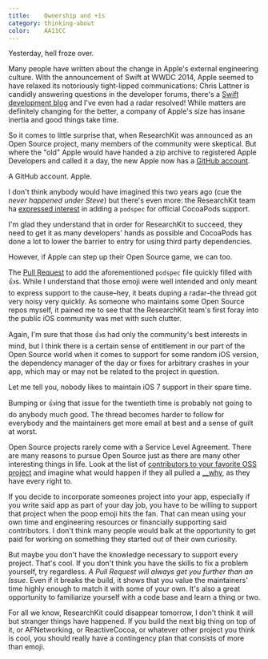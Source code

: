 ```yaml
---
title:    Ownership and +1s
category: thinking-about
color:    AA11CC
---
```


Yesterday, hell froze over.

Many people have written about the change in Apple's external engineering
culture. With the announcement of Swift at WWDC 2014, Apple seemed to have
relaxed its notoriously tight-lipped communications: Chris Lattner is candidly
answering questions in the developer forums, there's a [Swift development
blog][blog] and I've even had a radar resolved! While matters are definitely
changing for the better, a company of Apple's size has insane inertia and good
things take time.

So it comes to little surprise that, when ResearchKit was announced as an Open
Source project, many members of the community were skeptical. But where the
"old" Apple would have handed a zip archive to registered Apple Developers and
called it a day, the new Apple now has a [GitHub account][account].

A GitHub account. Apple.

I don't think anybody would have imagined this two years ago (cue the _never
happened under Steve_) but there's even more: the ResearchKit team ha [expressed
interest][comment] in adding a `podspec` for official CocoaPods support.

I'm glad they understand that in order for ResearchKit to succeed, they need to
get it as many developers' hands as possible and CocoaPods has done a lot to
lower the barrier to entry for using third party dependencies.

However, if Apple can step up their Open Source game, we can too.

The [Pull Request][pr] to add the aforementioned `podspec` file quickly filled
with 👍s. While I understand that those emoji were well intended and only meant
to express support to the cause–hey, it beats duping a radar–the thread got very
noisy very quickly. As someone who maintains some Open Source repos myself, it
pained me to see that the ResearchKit team's first foray into the public iOS
community was met with such clutter.

Again, I'm sure that those 👍s had only the community's best interests in mind,
but I think there is a certain sense of entitlement in our part of the Open
Source world when it comes to support for some random iOS version, the
dependency manager of the day or fixes for arbitrary crashes in your app, which
may or may not be related to the project in question.

Let me tell you, nobody likes to maintain iOS 7 support in their spare time.

Bumping or 👍ing that issue for the twentieth time is probably not going to do
anybody much good. The thread becomes harder to follow for everybody and the
maintainers get more email at best and a sense of guilt at worst.

Open Source projects rarely come with a Service Level Agreement. There are many
reasons to pursue Open Source just as there are many other interesting things in
life. Look at the list of [contributors to your favorite OSS
project][contributors] and imagine what would happen if they all pulled a
[__why], as they have every right to.

If you decide to incorporate someones project into your app, especially if you
write said app as part of your day job, you have to be willing to support that
project when the poop emoji hits the fan. That can mean using your own time and
engineering resources or financially supporting said contributors. I don't think
many people would balk at the opportunity to get paid for working on something
they started out of their own curiosity.

But maybe you don't have the knowledge necessary to support every project.
That's cool. If you don't think you have the skills to fix a problem yourself,
try regardless. _A Pull Request will always get you further than an Issue_. Even
if it breaks the build, it shows that you value the maintainers' time highly
enough to match it with some of your own. It's also a great opportunity to
familiarize yourself with a code base and learn a thing or two.

For all we know, ResearchKit could disappear tomorrow, I don't think it will but
stranger things have happened. If you build the next big thing on top of it, or
AFNetworking, or ReactiveCocoa, or whatever other project you think is cool, you
should really have a contingency plan that consists of more than emoji.

[blog]: https://developer.apple.com/swift/blog/
[account]: https://github.com/ResearchKit
[comment]: https://github.com/ResearchKit/ResearchKit/pull/5#issuecomment-93217208
[pr]: https://github.com/ResearchKit/ResearchKit/pull/5
[contributors]: https://github.com/ReactiveCocoa/ReactiveCocoa/graphs/contributors
[__why]: https://en.wikipedia.org/wiki/Why_the_lucky_stiff

